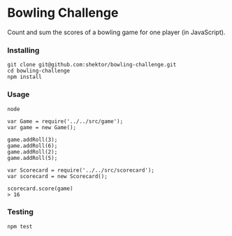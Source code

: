 
# Bowling Challenge

Count and sum the scores of a bowling game for one player (in JavaScript).

### Installing

```
git clone git@github.com:shektor/bowling-challenge.git
cd bowling-challenge
npm install
```

### Usage

```
node

var Game = require('../../src/game');
var game = new Game();

game.addRoll(3);
game.addRoll(6);
game.addRoll(2);
game.addRoll(5);

var Scorecard = require('../../src/scorecard');
var scorecard = new Scorecard();

scorecard.score(game)
> 16
```

### Testing

```
npm test
```

